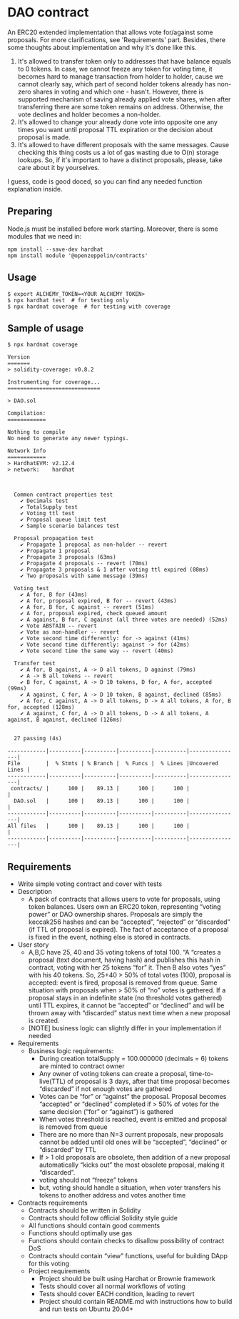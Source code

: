 # DAO contract

An ERC20 extended implementation that allows vote for/against some proposals. For more clarifications, see 'Requirements' part.
Besides, there some thoughts about implementation and why it's done like this.

1. It's allowed to transfer token only to addresses that have balance equals to 0 tokens. In case, we cannot freeze any token for voting time, it becomes hard to manage transaction from holder to holder, cause we cannot clearly say, which part of second holder tokens already has non-zero shares in voting and which one - hasn't. However, there is supported mechanism of saving already applied vote shares, when after transferring there are some token remains on address. Otherwise, the vote declines and holder becomes a non-holder.
2. It's allowed to change your already done vote into opposite one any times you want until proposal TTL expiration or the decision about proposal is made.
3. It's allowed to have different proposals with the same messages. Cause checking this thing costs us a lot of gas wasting due to O(n) storage lookups. So, if it's important to have a distinct proposals, please, take care about it by yourselves.

I guess, code is good doced, so you can find any needed function explanation inside.

## Preparing 
Node.js must be installed before work starting. Moreover, there is some modules that we need in:
```
npm install --save-dev hardhat
npm install module '@openzeppelin/contracts'
```

## Usage
``` 
$ export ALCHEMY_TOKEN=<YOUR ALCHEMY TOKEN>
$ npx hardhat test  # for testing only
$ npx hardnat coverage  # for testing with coverage
```

## Sample of usage
``` 
$ npx hardnat coverage

Version
=======
> solidity-coverage: v0.8.2

Instrumenting for coverage...
=============================

> DAO.sol

Compilation:
============

Nothing to compile
No need to generate any newer typings.

Network Info
============
> HardhatEVM: v2.12.4
> network:    hardhat



  Common contract properties test
    ✔ Decimals test
    ✔ TotalSupply test
    ✔ Voting ttl test
    ✔ Proposal queue limit test
    ✔ Sample scenario balances test

  Proposal propagation test
    ✔ Propagate 1 proposal as non-holder -- revert
    ✔ Propagate 1 proposal
    ✔ Propagate 3 proposals (63ms)
    ✔ Propagate 4 proposals -- revert (70ms)
    ✔ Propagate 3 proposals & 1 after voting ttl expired (88ms)
    ✔ Two proposals with same message (39ms)

  Voting test
    ✔ A for, B for (43ms)
    ✔ A for, proposal expired, B for -- revert (43ms)
    ✔ A for, B for, C against -- revert (51ms)
    ✔ A for, proposal expired, check queued amount
    ✔ A against, B for, C against (all three votes are needed) (52ms)
    ✔ Vote ABSTAIN -- revert
    ✔ Vote as non-handler -- revert
    ✔ Vote second time differently: for -> against (41ms)
    ✔ Vote second time differently: against -> for (42ms)
    ✔ Vote second time the same way -- revert (40ms)

  Transfer test
    ✔ A for, B against, A -> D all tokens, D against (79ms)
    ✔ A -> B all tokens -- revert
    ✔ B for, C against, A -> D 10 tokens, D for, A for, accepted (99ms)
    ✔ A against, C for, A -> D 10 token, B against, declined (85ms)
    ✔ A for, C against, A -> D all tokens, D -> A all tokens, A for, B for, accepted (128ms)
    ✔ A against, C for, A -> D all tokens, D -> A all tokens, A against, B against, declined (126ms)


  27 passing (4s)

------------|----------|----------|----------|----------|----------------|
File        |  % Stmts | % Branch |  % Funcs |  % Lines |Uncovered Lines |
------------|----------|----------|----------|----------|----------------|
 contracts/ |      100 |    89.13 |      100 |      100 |                |
  DAO.sol   |      100 |    89.13 |      100 |      100 |                |
------------|----------|----------|----------|----------|----------------|
All files   |      100 |    89.13 |      100 |      100 |                |
------------|----------|----------|----------|----------|----------------|
```


## Requirements

- Write simple voting contract and cover with tests
- Description
    - A pack of contracts that allows users to vote for proposals, using token balances. Users own an ERC20 token, representing “voting power” or DAO ownership shares. Proposals are simply the keccak256 hashes and can be “accepted”, “rejected” or “discarded” (if TTL of proposal is expired). The fact of acceptance of a proposal is fixed in the event, nothing else is stored in contracts.
- User story
    - A,B,C have 25, 40 and 35 voting tokens of total 100. “A “creates a proposal (text document, having hash) and publishes this hash in contract, voting with her 25 tokens “for” it. Then B also votes “yes” with his 40 tokens. So, 25+40 > 50% of total votes (100), proposal is accepted: event is fired, proposal is removed from queue. Same situation with proposals when > 50% of “no” votes is gathered. If a proposal stays in an indefinite state (no threshold votes gathered) until TTL expires, it cannot be “accepted” or “declined” and will be thrown away with “discarded” status next time when a new proposal is created.
    - [NOTE] business logic can slightly differ in your implementation if needed
- Requirements
    - Business logic requirements:
        - During creation totalSupply = 100.000000 (decimals = 6) tokens are minted to contract owner
        - Any owner of voting tokens can create a proposal, time-to-live(TTL) of proposal is 3 days, after that time proposal becomes “discarded” if not enough votes are gathered
        - Votes can be “for” or ”against” the proposal. Proposal becomes “accepted” or “declined” completed if > 50% of votes for the same decision (“for” or “against”) is gathered
        - When votes threshold is reached, event is emitted and proposal is removed from queue
        - There are no more than N=3 current proposals, new proposals cannot be added until old ones will be “accepted”, “declined” or “discarded” by TTL
        - If > 1 old proposals are obsolete, then addition of a new proposal automatically “kicks out” the most obsolete proposal, making it “discarded”.
        - voting should not “freeze” tokens
        - but, voting should handle a situation, when voter transfers his tokens to another address and votes another time
- Contracts requirements
    - Contracts should be written in Solidity
    - Contracts should follow official Solidity style guide
    - All functions should contain good comments
    - Functions should optimally use gas
    - Functions should contain checks to disallow possibility of contract DoS
    - Contracts should contain “view” functions, useful for building DApp for this voting
    - Project requirements
        - Project should be built using Hardhat or Brownie framework
        - Tests should cover all normal workflows of voting
        - Tests should cover EACH condition, leading to revert
        - Project should contain README.md with instructions how to build and run tests on Ubuntu 20.04+
